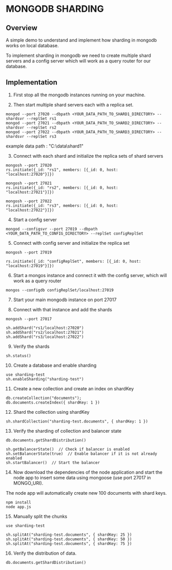 # MONGODB SHARDING

## Overview

A simple demo to understand and implement how sharding in mongodb works on local database.

To implement sharding in mongodb we need to create multiple shard servers and a config server which will work as a query router for our database.

## Implementation

1) First stop all the mongodb instances running on your machine.

2) Then start multiple shard servers each with a replica set.



```
mongod --port 27020 --dbpath <YOUR_DATA_PATH_TO_SHARD1_DIRECTORY> --shardsvr --replSet rs1
mongod --port 27021 --dbpath <YOUR_DATA_PATH_TO_SHARD2_DIRECTORY> --shardsvr --replSet rs2
mongod --port 27022 --dbpath <YOUR_DATA_PATH_TO_SHARD3_DIRECTORY> --shardsvr --replSet rs3
```

example data path : "C:\data\shard1"

3) Connect with each shard and initialize the replica sets of shard servers

```
mongosh --port 27020
rs.initiate({_id: "rs1", members: [{_id: 0, host: "localhost:27020"}]})

mongosh --port 27021
rs.initiate({_id: "rs2", members: [{_id: 0, host: "localhost:27021"}]})

mongosh --port 27022
rs.initiate({_id: "rs3", members: [{_id: 0, host: "localhost:27022"}]})
```

4) Start a config server

```
mongod --configsvr --port 27019 --dbpath <YOUR_DATA_PATH_TO_CONFIG_DIRECTORY> --replSet configReplSet
```

5) Connect with config server and initialize the replica set

```
mongosh --port 27019

rs.initiate({_id: "configReplSet", members: [{_id: 0, host: "localhost:27019"}]})
```

6) Start a mongos instance and connect it with the config server, which will work as a query router

```
mongos --configdb configReplSet/localhost:27019
```

7) Start your main mongodb instance on port 27017

8) Connect with that instance and add the shards

```
mongosh --port 27017

sh.addShard("rs1/localhost:27020")
sh.addShard("rs2/localhost:27021")
sh.addShard("rs3/localhost:27022")
```

9) Verify the shards

```
sh.status()
```

10) Create a database and enable sharding

```
use sharding-test
sh.enableSharding("sharding-test")
```
11) Create a new collection and create an index on shardKey

```
db.createCollection("documents");
db.documents.createIndex({ shardKey: 1 })
```

12) Shard the collection using shardKey

```
sh.shardCollection("sharding-test.documents", { shardKey: 1 })
```

13) Verify the sharding of collection and balancer state

```
db.documents.getShardDistribution()

sh.getBalancerState()  // Check if balancer is enabled
sh.setBalancerState(true)  // Enable balancer if it is not already enabled
sh.startBalancer()  // Start the balancer
```

14) Now download the dependencies of the node application and start the node app to insert some data using mongoose (use port 27017 in MONGO_URI).

The node app will automatically create new 100 documents with shard keys.

```
npm install
node app.js
```

15) Manually split the chunks

```
use sharding-test

sh.splitAt("sharding-test.documents", { shardKey: 25 })
sh.splitAt("sharding-test.documents", { shardKey: 50 })
sh.splitAt("sharding-test.documents", { shardKey: 75 })
```

16) Verify the distribution of data.

```
db.documents.getShardDistribution()
```
